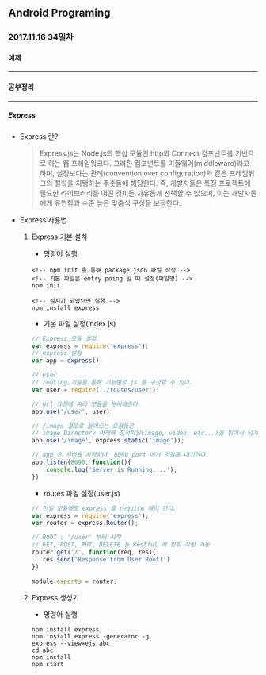 Android Programing
----------------------------------------------------
### 2017.11.16 34일차

#### 예제
____________________________________________________

#### 공부정리
____________________________________________________

##### __Express__

- Express 란?

  > Express.js는 Node.js의 핵심 모듈인 http와 Connect 컴포넌트를 기반으로 하는 웹 프레임워크다. 그러한 컴포넌트를 미들웨어(middleware)라고 하며, 설정보다는 관례(convention over configuration)와 같은 프레임워크의 철학을 지탱하는 주춧돌에 해당한다. 즉, 개발자들은 특정 프로젝트에 필요한 라이브러리를 어떤 것이든 자유롭게 선택할 수 있으며, 이는 개발자들에게 유연함과 수준 높은 맞춤식 구성을 보장한다.

- Express 사용법

  1. Express 기본 설치

      - 명령어 실행

      ```
      <!-- npm init 을 통해 package.json 파일 작성 -->
      <!-- 기본 파일은 entry poing 일 때 설정(파일명) -->
      npm init

      <!-- 설치가 되었으면 실행 -->
      npm install express
      ```

      - 기본 파일 설정(index.js)

      ```javascript
      // Express 모듈 설정
      var express = require('express');
      // express 설정
      var app = express();

      // user
      // routing 기술을 통해 기능별로 js 를 구성할 수 있다.
      var user = require('./routes/user');

      // url 요청에 따라 모듈을 분리해준다.
      app.use('/user', user)

      // /image 경로로 들어오는 요청들은
      // image Directory 아래애 정적파일(image, video, etc...)을 읽어서 넘겨준다.
      app.use('/image', express.static('image'));

      // app 은 서버를 시작하며, 8090 port 에서 연결을 대기한다.
      app.listen(8090, function(){
          console.log('Server is Running....');
      })
      ```

      - routes 파일 설정(user.js)

      ```javascript
      // 단일 모듈에도 express 를 require 해야 한다.
      var express = require('express');
      var router = express.Router();

      // ROOT : '/user' 부터 시작
      // GET, POST, PUT, DELETE 등 Restful 에 맞춰 작성 가능
      router.get('/', function(req, res){
         res.send('Response from User Root!')
      })

      module.exports = router;
      ```

  2. Express 생성기

      - 명령어 실행

      ```
      npm install express;
      npm install express -generator -g
      express --view=ejs abc
      cd abc
      npm install
      npm start
      ```
